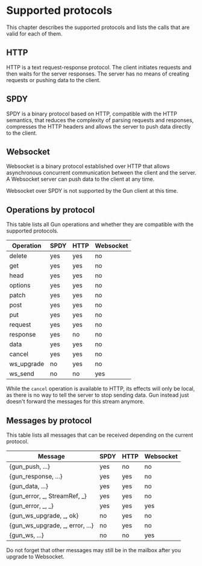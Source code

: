 Supported protocols
===================

This chapter describes the supported protocols and lists
the calls that are valid for each of them.

HTTP
----

HTTP is a text request-response protocol. The client
initiates requests and then waits for the server responses.
The server has no means of creating requests or pushing
data to the client.

SPDY
----

SPDY is a binary protocol based on HTTP, compatible with
the HTTP semantics, that reduces the complexity of parsing
requests and responses, compresses the HTTP headers and
allows the server to push data directly to the client.

Websocket
---------

Websocket is a binary protocol established over HTTP that
allows asynchronous concurrent communication between the
client and the server. A Websocket server can push data to
the client at any time.

Websocket over SPDY is not supported by the Gun client at
this time.

Operations by protocol
----------------------

This table lists all Gun operations and whether they are
compatible with the supported protocols.

| Operation  | SPDY | HTTP | Websocket |
| ---------- | ---- | ---- | --------- |
| delete     | yes  | yes  | no        |
| get        | yes  | yes  | no        |
| head       | yes  | yes  | no        |
| options    | yes  | yes  | no        |
| patch      | yes  | yes  | no        |
| post       | yes  | yes  | no        |
| put        | yes  | yes  | no        |
| request    | yes  | yes  | no        |
| response   | yes  | no   | no        |
| data       | yes  | yes  | no        |
| cancel     | yes  | yes  | no        |
| ws_upgrade | no   | yes  | no        |
| ws_send    | no   | no   | yes       |

While the `cancel` operation is available to HTTP, its effects
will only be local, as there is no way to tell the server to
stop sending data. Gun instead just doesn't forward the messages
for this stream anymore.

Messages by protocol
--------------------

This table lists all messages that can be received depending
on the current protocol.

| Message                         | SPDY | HTTP | Websocket |
| ------------------------------- | ---- | ---- | --------- |
| {gun_push, ...}                 | yes  | no   | no        |
| {gun_response, ...}             | yes  | yes  | no        |
| {gun_data, ...}                 | yes  | yes  | no        |
| {gun_error, _, StreamRef, _}    | yes  | yes  | no        |
| {gun_error, _, _}               | yes  | yes  | yes       |
| {gun_ws_upgrade, _, ok}         | no   | yes  | no        |
| {gun_ws_upgrade, _, error, ...} | no   | yes  | no        |
| {gun_ws, ...}                   | no   | no   | yes       |

Do not forget that other messages may still be in the mailbox
after you upgrade to Websocket.
